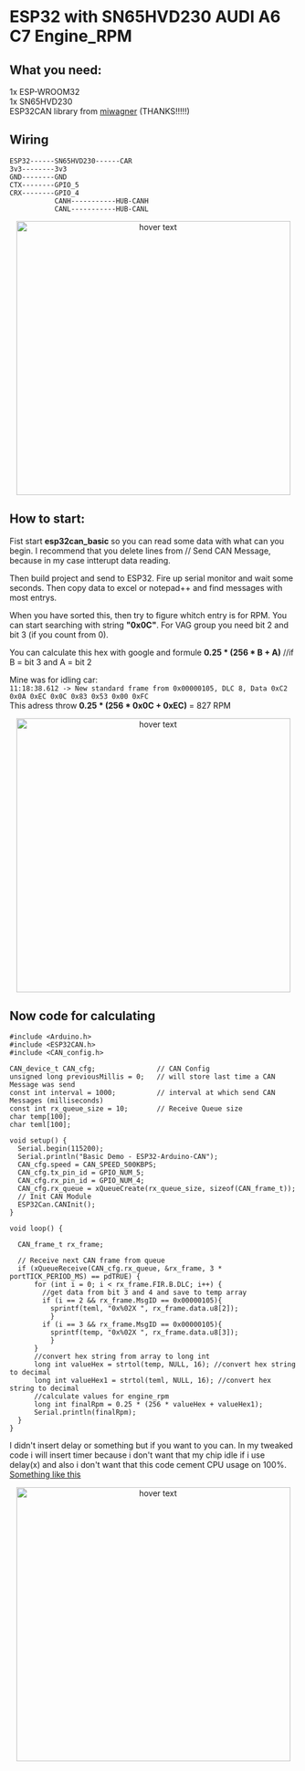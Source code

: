 # ESP32 with SN65HVD230 AUDI A6 C7 Engine_RPM  

## What you need:  
1x ESP-WROOM32  
1x SN65HVD230  
ESP32CAN library from [miwagner](https://github.com/miwagner/ESP32-Arduino-CAN) (THANKS!!!!!)  


## Wiring
```
ESP32------SN65HVD230------CAR
3v3--------3v3
GND--------GND
CTX--------GPIO_5
CRX--------GPIO_4
           CANH-----------HUB-CANH
           CANL-----------HUB-CANL
```
<p align="center">
  <img src="https://github.com/Matejz90/ESP32-with-SN65HVD230-AUDI-A6-C7-Engine_RPM/blob/master/103272803_692276538009625_612867819972454835_n.jpg" width="480" height"640" title="hover text">
</p>

## How to start:  
Fist start **esp32can_basic** so you can read some data with what can you begin. 
I recommend that you delete lines from // Send CAN Message, because in my case intterupt data reading.  

Then build project and send to ESP32. Fire up serial monitor and wait some seconds. 
Then copy data to excel or notepad++ and find messages with most entrys.  

When you have sorted this, then try to figure whitch entry is for RPM. 
You can start searching with string **"0x0C"**. For VAG group you need bit 2 and bit 3 (if you count from 0).  

You can calculate this hex with google and formule **0.25 * (256 * B + A)** //if B = bit 3 and A = bit 2  

Mine was for idling car:  
```11:18:38.612 -> New standard frame from 0x00000105, DLC 8, Data 0xC2 0x0A 0xEC 0x0C 0x83 0x53 0x00 0xFC ```  
This adress throw **0.25 * (256 * 0x0C + 0xEC)** = 827 RPM
<p align="center">
  <img src="https://github.com/Matejz90/ESP32-with-SN65HVD230-AUDI-A6-C7-Engine_RPM/blob/master/can_bus.png" width="480" height"640" title="hover text">
</p>

## Now code for calculating  

```arduino
#include <Arduino.h>
#include <ESP32CAN.h>
#include <CAN_config.h>

CAN_device_t CAN_cfg;               // CAN Config
unsigned long previousMillis = 0;   // will store last time a CAN Message was send
const int interval = 1000;          // interval at which send CAN Messages (milliseconds)
const int rx_queue_size = 10;       // Receive Queue size
char temp[100];
char teml[100]; 

void setup() {
  Serial.begin(115200);
  Serial.println("Basic Demo - ESP32-Arduino-CAN");
  CAN_cfg.speed = CAN_SPEED_500KBPS;
  CAN_cfg.tx_pin_id = GPIO_NUM_5;
  CAN_cfg.rx_pin_id = GPIO_NUM_4;
  CAN_cfg.rx_queue = xQueueCreate(rx_queue_size, sizeof(CAN_frame_t));
  // Init CAN Module
  ESP32Can.CANInit();
}
   
void loop() {

  CAN_frame_t rx_frame;

  // Receive next CAN frame from queue
  if (xQueueReceive(CAN_cfg.rx_queue, &rx_frame, 3 * portTICK_PERIOD_MS) == pdTRUE) {
      for (int i = 0; i < rx_frame.FIR.B.DLC; i++) {
        //get data from bit 3 and 4 and save to temp array
        if (i == 2 && rx_frame.MsgID == 0x00000105){
          sprintf(teml, "0x%02X ", rx_frame.data.u8[2]);
          }
        if (i == 3 && rx_frame.MsgID == 0x00000105){
          sprintf(temp, "0x%02X ", rx_frame.data.u8[3]);
          }
      }
      //convert hex string from array to long int
      long int valueHex = strtol(temp, NULL, 16); //convert hex string to decimal
      long int valueHex1 = strtol(teml, NULL, 16); //convert hex string to decimal
      //calculate values for engine_rpm
      long int finalRpm = 0.25 * (256 * valueHex + valueHex1);
      Serial.println(finalRpm);
  }
}
```

I didn't insert delay or something but if you want to you can. In my tweaked code i will insert timer because i don't want that my chip idle if i use delay(x) and also i don't want that this code cement CPU usage on 100%.  
[Something like this](https://www.norwegiancreations.com/2017/09/arduino-tutorial-using-millis-instead-of-delay/)  

<p align="center">
  <img src="https://github.com/Matejz90/ESP32-with-SN65HVD230-AUDI-A6-C7-Engine_RPM/blob/master/monitor.jpg" width="480" height"640" title="hover text">
</p>
